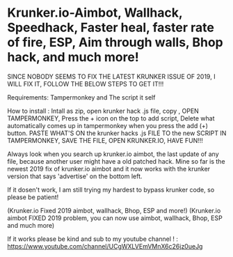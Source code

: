 # Krunker.io-Aimbot, Wallhack, Speedhack, Faster heal, faster rate of fire, ESP, Aim through walls, Bhop hack, and much more!
SINCE NOBODY SEEMS TO FIX THE LATEST KRUNKER ISSUE OF 2019, I WILL FIX IT, FOLLOW THE BELOW STEPS TO GET IT!!!

Requirements: Tampermonkey and The script it self

How to install : Intall as zip, open krunker hack .js file, copy , OPEN TAMPERMONKEY, Press the + icon on the top to add script, Delete what automatically comes up in tampermonkey when you press the add (+) button. PASTE WHAT'S ON the krunker hacks .js FILE TO the new SCRIPT IN TAMPERMONKEY, SAVE THE FILE, OPEN KRUNKER.IO, HAVE FUN!!!

Always look when you search up krunker.io aimbot, the last update of any file, because another user might have a old patched hack.
Mine so far is the newest 2019 fix of krunker.io aimbot and it now works with the krunker version that says 'advertise' on the bottom left.

If it dosen't work, I am still trying my hardest to bypass krunker code, so please be patient!

(Krunker.io Fixed 2019 aimbot, wallhack, Bhop, ESP and more!)
(Krunker.io aimbot FIXED 2019 problem, you can now use aimbot, wallhack, Bhop, ESP and much more)

If it works please be kind and sub to my youtube channel ! : https://www.youtube.com/channel/UCgWXLVEmVMnX6c26jz0ueJg
